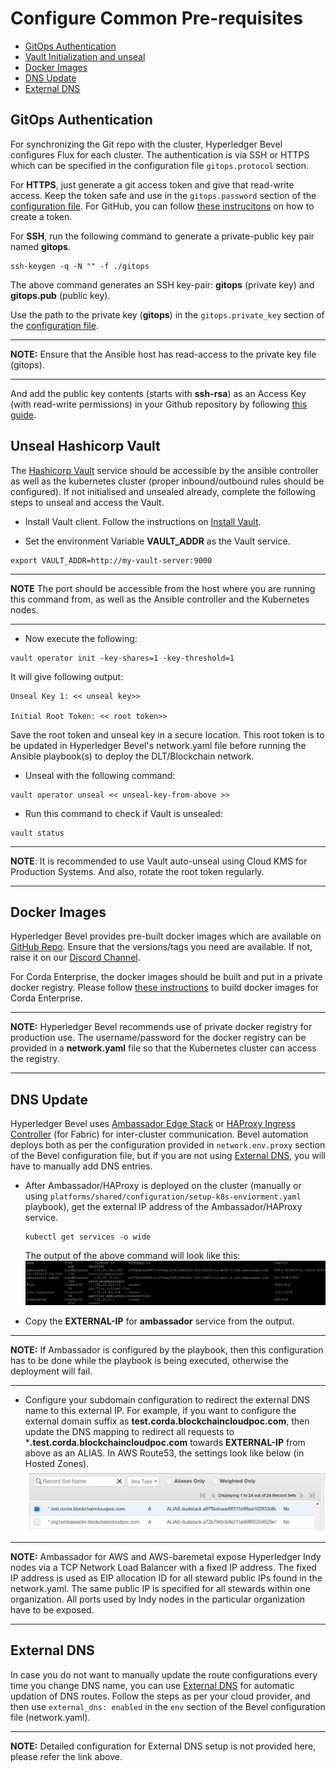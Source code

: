 [//]: # (##############################################################################################)
[//]: # (Copyright Accenture. All Rights Reserved.)
[//]: # (SPDX-License-Identifier: Apache-2.0)
[//]: # (##############################################################################################)

# Configure Common Pre-requisites

- [GitOps Authentication](#gitops-authentication)
- [Vault Initialization and unseal](#vaultunseal)
- [Docker Images](#docker)
- [DNS Update](#dns-update)
- [External DNS](#externaldns)

<a name = "gitops-authentication"></a>
## GitOps Authentication
For synchronizing the Git repo with the cluster, Hyperledger Bevel configures Flux for each cluster. The authentication is via SSH or HTTPS which can be specified in the configuration file `gitops.protocol` section. 

For **HTTPS**, just generate a git access token and give that read-write access. Keep the token safe and use in the `gitops.password` section of the [configuration file](./corda_networkyaml.md). For GitHub, you can follow [these instrucitons](https://docs.github.com/en/enterprise-server@3.6/authentication/keeping-your-account-and-data-secure/managing-your-personal-access-tokens) on how to create a token.

For **SSH**, run the following command to generate a private-public key pair named **gitops**.

```
ssh-keygen -q -N "" -f ./gitops
```

The above command generates an SSH key-pair: **gitops** (private key) and **gitops.pub** (public key).

Use the path to the private key (**gitops**) in the `gitops.private_key` section of the [configuration file](./corda_networkyaml.md).

---
**NOTE:** Ensure that the Ansible host has read-access to the private key file (gitops).

---

And add the public key contents (starts with **ssh-rsa**) as an Access Key (with read-write permissions) in your Github repository by following [this guide](https://docs.github.com/en/authentication/connecting-to-github-with-ssh/adding-a-new-ssh-key-to-your-github-account).

<a name = "vaultunseal"></a>
## Unseal Hashicorp Vault 

The [Hashicorp Vault](https://www.vaultproject.io/) service should be accessible by the ansible controller as well as the kubernetes cluster (proper inbound/outbound rules should be configured). If not initialised and unsealed already, complete the following steps to unseal and access the Vault.

* Install Vault client. Follow the instructions on [Install Vault](https://developer.hashicorp.com/vault/docs/install).

* Set the environment Variable **VAULT_ADDR** as the Vault service. 

```
export VAULT_ADDR=http://my-vault-server:9000
```
---
**NOTE** The port should be accessible from the host where you are running this command from, as well as the Ansible controller and the Kubernetes nodes.

---
* Now execute the following:
```
vault operator init -key-shares=1 -key-threshold=1
```
It will give following output:
```
Unseal Key 1: << unseal key>>

Initial Root Token: << root token>>
```
Save the root token  and unseal key in a secure location. This root token is to be updated in Hyperledger Bevel's network.yaml file before running the Ansible playbook(s) to deploy the DLT/Blockchain network.

* Unseal with the following command:
```
vault operator unseal << unseal-key-from-above >>
```
* Run this command to check if Vault is unsealed: 
```
vault status
```

---
**NOTE**: It is recommended to use Vault auto-unseal using Cloud KMS for Production Systems. And also, rotate the root token regularly.

---

<a name = "docker"></a>
## Docker Images

Hyperledger Bevel provides pre-built docker images which are available on [GitHub Repo](https://github.com/orgs/hyperledger/packages?repo_name=bevel). Ensure that the versions/tags you need are available. If not, raise it on our [Discord Channel](https://discord.com/channels/905194001349627914/941475087389950002).

For Corda Enterprise, the docker images should be built and put in a private docker registry. Please follow [these instructions](../architectureref/corda-ent.html#docker-images) to build docker images for Corda Enterprise.

---
**NOTE:** Hyperledger Bevel recommends use of private docker registry for production use. The username/password for the docker registry can be provided in a **network.yaml** file so that the Kubernetes cluster can access the registry.

---

<a name = "dns-update"></a>
## DNS Update

Hyperledger Bevel uses [Ambassador Edge Stack](https://www.getambassador.io/products/edge-stack/api-gateway) or [HAProxy Ingress Controller](https://haproxy-ingress.github.io/) (for Fabric) for inter-cluster communication. 
Bevel automation deploys both as per the configuration provided in `network.env.proxy` section of the Bevel configuration file, but if you are not using [External DNS](#externaldns), you will have to manually add DNS entries.


* After Ambassador/HAProxy is deployed on the cluster (manually or using `platforms/shared/configuration/setup-k8s-enviorment.yaml` playbook), get the external IP address of the Ambassador/HAProxy service.

    ```
    kubectl get services -o wide
    ```
    The output of the above command will look like this:
    ![Ambassador Service Output](../_static/ambassador-service.png)

* Copy the **EXTERNAL-IP** for **ambassador** service from the output.
---
**NOTE:** If Ambassador is configured by the playbook, then this configuration has to be done while the playbook is being executed, otherwise the deployment will fail.

---

* Configure your subdomain configuration to redirect the external DNS name to this external IP. For example, if you want to configure the external domain suffix as **test.corda.blockchaincloudpoc.com**, then update the DNS mapping to redirect all requests to ***.test.corda.blockchaincloudpoc.com** towards **EXTERNAL-IP** from above as an ALIAS.
In AWS Route53, the settings look like below (in Hosted Zones).
![Ambassador DNS Configuration](../_static/ambassador-dns.png)

---
**NOTE:** Ambassador for AWS and AWS-baremetal expose Hyperledger Indy nodes via a TCP Network Load Balancer with a fixed IP address. The fixed IP address is used as EIP allocation ID for all steward public IPs found in the network.yaml. The same public IP is specified for all stewards within one organization. All ports used by Indy nodes in the particular organization have to be exposed.

---

<a name = "externaldns"></a>
## External DNS

In case you do not want to manually update the route configurations every time you change DNS name, you can use [External DNS](https://github.com/kubernetes-sigs/external-dns) for automatic updation of DNS routes. 
Follow the steps as per your cloud provider, and then use `external_dns: enabled` in the `env` section of the Bevel configuration file (network.yaml).

---
**NOTE:** Detailed configuration for External DNS setup is not provided here, please refer the link above.
